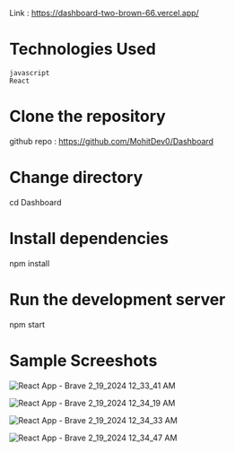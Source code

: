 Link : https://dashboard-two-brown-66.vercel.app/

# Technologies Used
    javascript
    React
    
# Clone the repository
  github repo : https://github.com/MohitDev0/Dashboard

# Change directory
 cd Dashboard
  
# Install dependencies
 npm install

# Run the development server
npm start

# Sample Screeshots
![React App - Brave 2_19_2024 12_33_41 AM](https://github.com/MohitDev0/Dashboard/assets/145754136/a3077cc8-56bd-4ada-b098-1acd18430f8d)

![React App - Brave 2_19_2024 12_34_19 AM](https://github.com/MohitDev0/Dashboard/assets/145754136/7ab18018-f3f2-4028-84b7-eb80fe4699d8)

![React App - Brave 2_19_2024 12_34_33 AM](https://github.com/MohitDev0/Dashboard/assets/145754136/9345fc3c-1b0a-4a82-8304-e8e57d3ca880)

![React App - Brave 2_19_2024 12_34_47 AM](https://github.com/MohitDev0/Dashboard/assets/145754136/779ced9a-81ca-4854-ba8f-545afb08d3aa)













